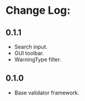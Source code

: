 # Change Log:
## 0.1.1
- Search input.
- GUI toolbar.
- WarningType filter.
## 0.1.0
- Base validator framework.